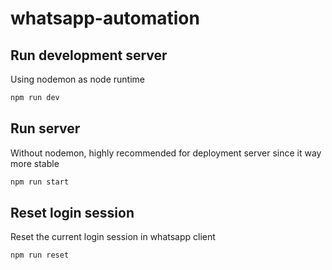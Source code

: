 # whatsapp-automation

## Run development server

Using nodemon as node runtime

```bash
npm run dev
```

## Run server

Without nodemon, highly recommended for deployment server since it way more stable

```bash
npm run start
```

## Reset login session

Reset the current login session in whatsapp client

```bash
npm run reset
```